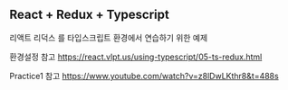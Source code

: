 ## React + Redux + Typescript

리액트
리덕스
를 타입스크립트 환경에서 연습하기 위한 예제

환경설정 참고
https://react.vlpt.us/using-typescript/05-ts-redux.html

Practice1 참고
https://www.youtube.com/watch?v=z8lDwLKthr8&t=488s
